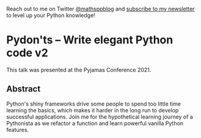 Reach out to me on Twitter [@mathsppblog](https://twitter.com/mathsppblog)
and [subscribe to my newsletter](https://mathspp.com/subscribe) to level up your Python knowledge!

# Pydon'ts – Write elegant Python code v2

This talk was presented at the Pyjamas Conference 2021.


## Abstract

Python's shiny frameworks drive some people to spend too little time learning the basics, which makes it harder in the long run to develop successful applications. Join me for the hypothetical learning journey of a Pythonista as we refactor a function and learn powerful vanilla Python features.


[twitter]: https://twitter.com/mathsppblog
